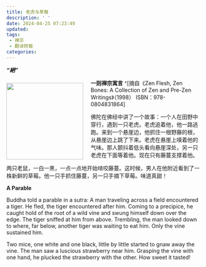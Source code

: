```yaml
---
title: 老虎与草莓
description: ' '
date: 2024-04-25 07:23:49
updated:
tags:
 - 禅宗
 - 翻译转载
categories:
---
```

***“絕”***

<img src="/images/老虎与草莓/The-tigers-the-strwaberry-.png" width="200" style="float: left; margin-right: 20px;margin-top:10px;" />

**一则禅宗寓言** ^[摘自《Zen Flesh, Zen Bones: A Collection of Zen and Pre-Zen Writings》（1998） ISBN：978-0804831864]

佛陀在佛经中讲了一个故事：一个人在田野中穿行，遇到一只老虎。老虎追着他，他一路逃跑。来到一个悬崖边，他抓住一根野藤的根，从悬崖边上跳了下来。老虎在悬崖上嗅着他的气味。那人颤抖着低头看向悬崖深处，另一只老虎在下面等着他。现在只有藤蔓支撑着他。

两只老鼠，一白一黑，一点一点地开始啃咬藤蔓。这时候，男人在他附近看到了一株新鲜的草莓。他一只手抓住藤蔓，另一只手摘下草莓。味道真甜！


**A Parable**

Buddha told a parable in a sutra: A man traveling across a field encountered a tiger. He fled, the tiger encountered after him. Coming to a precipice, he caught hold of the root of a wild vine and swung himself down over the edge. The tiger sniffed at him from above. Trembling, the man looked down to where, far below, another tiger was waiting to eat him. Only the vine sustained him.

Two mice, one white and one black, little by little started to gnaw away the vine. The man saw a luscious strawberry near him. Grasping the vine with one hand, he plucked the strawberry with the other. How sweet it tasted!
